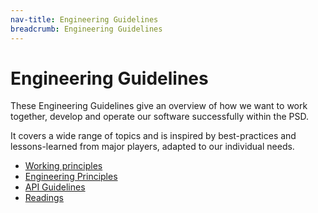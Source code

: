 ```yaml
---
nav-title: Engineering Guidelines
breadcrumb: Engineering Guidelines
---
```


# Engineering Guidelines
These Engineering Guidelines give an overview of how we want to work together, develop and operate our software successfully within the PSD.

It covers a wide range of topics and is inspired by best-practices and lessons-learned from major players, adapted to our individual needs.

* [Working principles](working_principles)
* [Engineering Principles](engineering_principles)
* [API Guidelines](api_guidelines)
* [Readings](readings)

